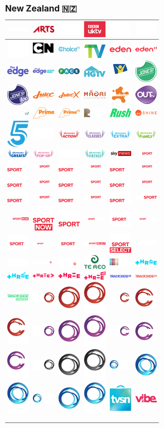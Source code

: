 # New Zealand 🇳🇿

| ![adult-swim] | ![arts] | ![bbc-earth] | ![bbc-uktv] | ![box-sets] | ![bravo] |
|:---:|:---:|:---:|:---:|:---:|:---:|
| ![bravo-plus] | ![cartoon-network] | ![choice-tv] | ![country-tv] | ![eden] | ![eden-plus] |
| ![edge] | ![edge-slogan] | ![face-tv] | ![hgtv] | ![hope-channel] | ![jones] |
| ![jones-too] | ![juice-tv] | ![juice-x] | ![maori-television] | ![nickelodeon] | ![out-tv] |
| ![parliament-tv] | ![prime] | ![prime-plus] | ![rialto] | ![rush] | ![shine] |
| ![sky-5] | ![sky-box-office] | ![sky-movies-action] | ![sky-movies-classics] | ![sky-movies-extra] | ![sky-movies-family] |
| ![sky-movies-greats] | ![sky-movies-pop-up] | ![sky-movies-premiere] | ![sky-movies-vintage] | ![sky-news] | ![sky-sport-1-hz] |
| ![sky-sport-1] | ![sky-sport-2-hz] | ![sky-sport-2] | ![sky-sport-3-hz] | ![sky-sport-3] | ![sky-sport-4-hz] |
| ![sky-sport-4] | ![sky-sport-5-hz] | ![sky-sport-5] | ![sky-sport-6-hz] | ![sky-sport-6] | ![sky-sport-7-hz] |
| ![sky-sport-7] | ![sky-sport-8-hz] | ![sky-sport-8] | ![sky-sport-9-hz] | ![sky-sport-9] | ![sky-sport-hz] |
| ![sky-sport-now-hz] | ![sky-sport-now] | ![sky-sport] | ![sky-sport-pop-up-1-hz] | ![sky-sport-pop-up-1] | ![sky-sport-pop-up-2-hz] |
| ![sky-sport-pop-up-2] | ![sky-sport-pop-up-3-hz] | ![sky-sport-pop-up-3] | ![sky-sport-select-hz] | ![sky-sport-select] | ![soho-2] |
| ![soho] | ![spark-sport-hz] | ![spark-sport] | ![te-reo] | ![the-shopping-channel] | ![three-life] |
| ![three-life-plus] | ![three-now] | ![three] | ![three-plus] | ![trackside-1] | ![trackside-2] |
| ![trackside-premier] | ![tvnz-1-hz] | ![tvnz-1-icon] | ![tvnz-1] | ![tvnz-1-plus-hz] | ![tvnz-1-plus-icon] |
| ![tvnz-1-plus] | ![tvnz-2-hz] | ![tvnz-2-icon] | ![tvnz-2] | ![tvnz-2-plus-hz] | ![tvnz-2-plus-icon] |
| ![tvnz-2-plus] | ![tvnz-duke-hz] | ![tvnz-duke-icon] | ![tvnz-duke] | ![tvnz-hz] | ![tvnz-icon] |
| ![tvnz] | ![tvnz-on-demand-hz] | ![tvnz-on-demand-icon] | ![tvnz-on-demand] | ![tvsn] | ![vibe] |
| ![space] | ![space] | ![space] | ![space] | ![space] | ![space] |


[adult-swim]:adult-swim-nz.png
[arts]:arts-nz.png
[bbc-earth]:bbc-earth-nz.png
[bbc-uktv]:bbc-uktv-nz.png
[box-sets]:box-sets-nz.png
[bravo]:bravo-nz.png
[bravo-plus]:bravo-plus-nz.png
[cartoon-network]:cartoon-network-nz.png
[choice-tv]:choice-tv-nz.png
[country-tv]:country-tv-nz.png
[eden]:eden-nz.png
[eden-plus]:eden-plus-nz.png
[edge]:edge-nz.png
[edge-slogan]:edge-slogan-nz.png
[face-tv]:face-tv-nz.png
[hgtv]:hgtv-nz.png
[hope-channel]:hope-channel-nz.png
[jones]:jones-nz.png
[jones-too]:jones-too-nz.png
[juice-tv]:juice-tv-nz.png
[juice-x]:juice-x-nz.png
[maori-television]:maori-television-nz.png
[nickelodeon]:nickelodeon-nz.png
[out-tv]:out-tv-nz.png
[parliament-tv]:parliament-tv-nz.png
[prime]:prime-nz.png
[prime-plus]:prime-plus-nz.png
[rialto]:rialto-nz.png
[rush]:rush-nz.png
[shine]:shine-nz.png
[sky-5]:sky-5-nz.png
[sky-box-office]:sky-box-office-nz.png
[sky-movies-action]:sky-movies-action-nz.png
[sky-movies-classics]:sky-movies-classics-nz.png
[sky-movies-extra]:sky-movies-extra-nz.png
[sky-movies-family]:sky-movies-family-nz.png
[sky-movies-greats]:sky-movies-greats-nz.png
[sky-movies-pop-up]:sky-movies-pop-up-nz.png
[sky-movies-premiere]:sky-movies-premiere-nz.png
[sky-movies-vintage]:sky-movies-vintage-nz.png
[sky-news]:sky-news-nz.png
[sky-sport-1-hz]:sky-sport-1-hz-nz.png
[sky-sport-1]:sky-sport-1-nz.png
[sky-sport-2-hz]:sky-sport-2-hz-nz.png
[sky-sport-2]:sky-sport-2-nz.png
[sky-sport-3-hz]:sky-sport-3-hz-nz.png
[sky-sport-3]:sky-sport-3-nz.png
[sky-sport-4-hz]:sky-sport-4-hz-nz.png
[sky-sport-4]:sky-sport-4-nz.png
[sky-sport-5-hz]:sky-sport-5-hz-nz.png
[sky-sport-5]:sky-sport-5-nz.png
[sky-sport-6-hz]:sky-sport-6-hz-nz.png
[sky-sport-6]:sky-sport-6-nz.png
[sky-sport-7-hz]:sky-sport-7-hz-nz.png
[sky-sport-7]:sky-sport-7-nz.png
[sky-sport-8-hz]:sky-sport-8-hz-nz.png
[sky-sport-8]:sky-sport-8-nz.png
[sky-sport-9-hz]:sky-sport-9-hz-nz.png
[sky-sport-9]:sky-sport-9-nz.png
[sky-sport-hz]:sky-sport-hz-nz.png
[sky-sport-now-hz]:sky-sport-now-hz-nz.png
[sky-sport-now]:sky-sport-now-nz.png
[sky-sport]:sky-sport-nz.png
[sky-sport-pop-up-1-hz]:sky-sport-pop-up-1-hz-nz.png
[sky-sport-pop-up-1]:sky-sport-pop-up-1-nz.png
[sky-sport-pop-up-2-hz]:sky-sport-pop-up-2-hz-nz.png
[sky-sport-pop-up-2]:sky-sport-pop-up-2-nz.png
[sky-sport-pop-up-3-hz]:sky-sport-pop-up-3-hz-nz.png
[sky-sport-pop-up-3]:sky-sport-pop-up-3-nz.png
[sky-sport-select-hz]:sky-sport-select-hz-nz.png
[sky-sport-select]:sky-sport-select-nz.png
[soho-2]:soho-2-nz.png
[soho]:soho-nz.png
[spark-sport-hz]:spark-sport-hz-nz.png
[spark-sport]:spark-sport-nz.png
[te-reo]:te-reo-nz.png
[the-shopping-channel]:the-shopping-channel-nz.png
[three-life]:three-life-nz.png
[three-life-plus]:three-life-plus-nz.png
[three-now]:three-now-nz.png
[three]:three-nz.png
[three-plus]:three-plus-nz.png
[trackside-1]:trackside-1-nz.png
[trackside-2]:trackside-2-nz.png
[trackside-premier]:trackside-premier-nz.png
[tvnz-1-hz]:tvnz-1-hz-nz.png
[tvnz-1-icon]:tvnz-1-icon-nz.png
[tvnz-1]:tvnz-1-nz.png
[tvnz-1-plus-hz]:tvnz-1-plus-hz-nz.png
[tvnz-1-plus-icon]:tvnz-1-plus-icon-nz.png
[tvnz-1-plus]:tvnz-1-plus-nz.png
[tvnz-2-hz]:tvnz-2-hz-nz.png
[tvnz-2-icon]:tvnz-2-icon-nz.png
[tvnz-2]:tvnz-2-nz.png
[tvnz-2-plus-hz]:tvnz-2-plus-hz-nz.png
[tvnz-2-plus-icon]:tvnz-2-plus-icon-nz.png
[tvnz-2-plus]:tvnz-2-plus-nz.png
[tvnz-duke-hz]:tvnz-duke-hz-nz.png
[tvnz-duke-icon]:tvnz-duke-icon-nz.png
[tvnz-duke]:tvnz-duke-nz.png
[tvnz-hz]:tvnz-hz-nz.png
[tvnz-icon]:tvnz-icon-nz.png
[tvnz]:tvnz-nz.png
[tvnz-on-demand-hz]:tvnz-on-demand-hz-nz.png
[tvnz-on-demand-icon]:tvnz-on-demand-icon-nz.png
[tvnz-on-demand]:tvnz-on-demand-nz.png
[tvsn]:tvsn-nz.png
[vibe]:vibe-nz.png

[space]:../../misc/space-1500.png "Space"

